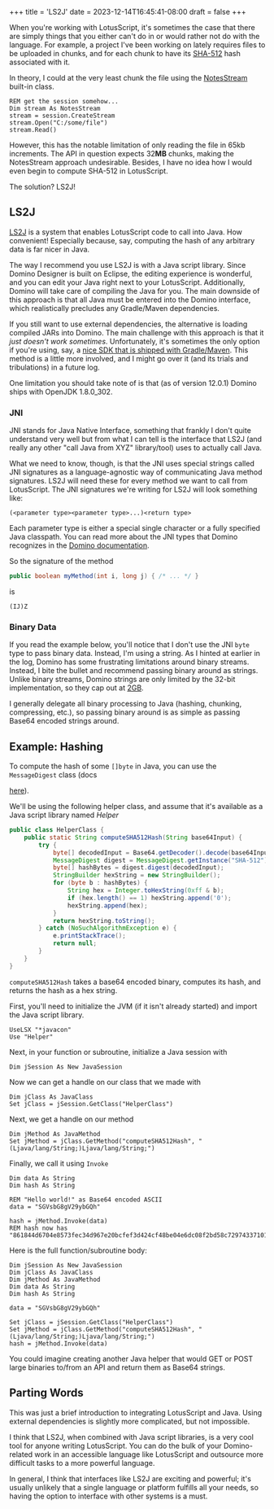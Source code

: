 +++
title = 'LS2J'
date = 2023-12-14T16:45:41-08:00
draft = false
+++

When you're working with LotusScript, it's sometimes the case that there are
simply things that you either can't do in or would rather not do with the
language. For example, a project I've been working on lately requires files to
be uploaded in chunks, and for each chunk to have its
[SHA-512](https://en.wikipedia.org/wiki/SHA-2) hash associated
with it. 

In theory, I could at the very least chunk the file using the
[NotesStream](https://help.hcltechsw.com/dom_designer/11.0.1/basic/H_NOTESSTREAM_CLASS.html)
built-in class.

```vb.net
REM get the session somehow...
Dim stream As NotesStream
stream = session.CreateStream
stream.Open("C:/some/file")
stream.Read()
```

However, this has the notable limitation of only reading the file in 65kb
increments. The API in question expects 32**MB** chunks, making the NotesStream
approach undesirable. Besides, I have no idea how I would even begin to compute
SHA-512 in LotusScript.

The solution? LS2J!

## LS2J

[LS2J](https://help.hcltechsw.com/dom_designer/11.0.1/basic/LSAZ_ABOUT_LS2J.html)
is a system that enables LotusScript code to call into Java. How convenient!
Especially because, say, computing the hash of any arbitrary data is far nicer in
Java.

The way I recommend you use LS2J is with a Java script library. Since Domino
Designer is built on Eclipse, the editing experience is wonderful, and you can
edit your Java right next to your LotusScript. Additionally, Domino will take
care of compiling the Java for you. The main downside of this approach is that
all Java must be entered into the Domino interface, which realistically precludes
any Gradle/Maven dependencies.

If you still want to use external dependencies, the alternative is loading
compiled JARs into Domino. The main challenge with this approach is that it
*just doesn't work sometimes*. Unfortunately, it's sometimes the only option if
you're using, say, a [nice SDK that is shipped with
Gradle/Maven](https://aws.amazon.com/sdk-for-java/). This method is a little
more involved, and I might go over it (and its trials and tribulations) in a
future log.

One limitation you should take note of is that (as of version 12.0.1) Domino
ships with OpenJDK 1.8.0_302.

### JNI

JNI stands for Java Native Interface, something that frankly I don't quite
understand very well but from what I can tell is the interface that LS2J (and
really any other "call Java from XYZ" library/tool) uses to actually call Java.

What we need to know, though, is that the JNI uses special strings called JNI
signatures as a language-agnostic way of communicating Java method signatures.
LS2J will need these for every method we want to call from LotusScript. The JNI
signatures we're writing for LS2J will look something like:

```
(<parameter type><parameter type>...)<return type>
```

Each parameter type is either a special single character or a fully specified
Java classpath. You can read more about the JNI types that Domino recognizes in
the [Domino
documentation](https://help.hcltechsw.com/dom_designer/11.0.1/basic/LSAZ_JAVACLASS_GETMETHOD_METHOD.html).

So the signature of the method

```java
public boolean myMethod(int i, long j) { /* ... */ }
```

is

```
(IJ)Z
```

### Binary Data

If you read the example below, you'll notice that I don't use the JNI `byte`
type to pass binary data. Instead, I'm using a string. As I hinted at earlier in
the log, Domino has some frustrating limitations around binary streams. Instead,
I bite the bullet and recommend passing binary around as strings. Unlike binary
streams, Domino strings are only limited by the 32-bit implementation, so they
cap out at
[2GB](https://help.hcltechsw.com/dom_designer/10.0.1/basic/LSAZ_LIMITS_ON_STRING_DATA_REPRESENTATION.html).

I generally delegate all binary processing to Java (hashing, chunking,
compressing, etc.), so passing binary around is as simple as passing Base64
encoded strings around.

## Example: Hashing

To compute the hash of some `[]byte` in Java, you can use the `MessageDigest`
class (docs


[here](https://docs.oracle.com/javase/8/docs/api/java/security/MessageDigest.html)).

We'll be using the following helper class, and assume that it's available as a
Java script library named *Helper*

```java
public class HelperClass {
    public static String computeSHA512Hash(String base64Input) {
        try {
            byte[] decodedInput = Base64.getDecoder().decode(base64Input);
            MessageDigest digest = MessageDigest.getInstance("SHA-512");
            byte[] hashBytes = digest.digest(decodedInput);
            StringBuilder hexString = new StringBuilder();
            for (byte b : hashBytes) {
                String hex = Integer.toHexString(0xff & b);
                if (hex.length() == 1) hexString.append('0');
                hexString.append(hex);
            }
            return hexString.toString();
        } catch (NoSuchAlgorithmException e) {
            e.printStackTrace();
            return null;
        }
    }
}
```

`computeSHA512Hash` takes a base64 encoded binary, computes its hash, and
returns the hash as a hex string.

First, you'll need to initialize the JVM (if it isn't already started) and
import the Java script library.

```vb.net
UseLSX "*javacon"
Use "Helper"
```

Next, in your function or subroutine, initialize a Java session with

```vb.net
Dim jSession As New JavaSession
```

Now we can get a handle on our class that we made with

```vb.net
Dim jClass As JavaClass
Set jClass = jSession.GetClass("HelperClass")
```

Next, we get a handle on our method

```vb.net
Dim jMethod As JavaMethod
Set jMethod = jClass.GetMethod("computeSHA512Hash", "(Ljava/lang/String;)Ljava/lang/String;")
```

Finally, we call it using `Invoke`

```vb.net
Dim data As String
Dim hash As String

REM "Hello world!" as Base64 encoded ASCII
data = "SGVsbG8gV29ybGQh"

hash = jMethod.Invoke(data)
REM hash now has "861844d6704e8573fec34d967e20bcfef3d424cf48be04e6dc08f2bd58c729743371015ead891cc3cf1c9d34b49264b510751b1ff9e537937bc46b5d6ff4ecc8"
```

Here is the full function/subroutine body:

```vb.net
Dim jSession As New JavaSession
Dim jClass As JavaClass
Dim jMethod As JavaMethod
Dim data As String
Dim hash As String

data = "SGVsbG8gV29ybGQh"

Set jClass = jSession.GetClass("HelperClass")
Set jMethod = jClass.GetMethod("computeSHA512Hash", "(Ljava/lang/String;)Ljava/lang/String;")
hash = jMethod.Invoke(data)
```

You could imagine creating another Java helper that would GET or POST large
binaries to/from an API and return them as Base64 strings.

## Parting Words

This was just a brief introduction to integrating LotusScript and Java. Using
external dependencies is slightly more complicated, but not impossible.

I think that LS2J, when combined with Java script libraries, is a very cool tool
for anyone writing LotusScript. You can do the bulk of your Domino-related work
in an accessible language like LotusScript and outsource more difficult tasks to
a more powerful language.

In general, I think that interfaces like LS2J are exciting and powerful; it's
usually unlikely that a single language or platform fulfills all your needs, so
having the option to interface with other systems is a must.

